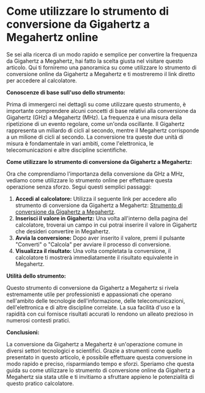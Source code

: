 Come utilizzare lo strumento di conversione da Gigahertz a Megahertz online
===========================================================================

Se sei alla ricerca di un modo rapido e semplice per convertire la frequenza da Gigahertz a Megahertz, hai fatto la scelta giusta nel visitare questo articolo. Qui ti forniremo una panoramica su come utilizzare lo strumento di conversione online da Gigahertz a Megahertz e ti mostreremo il link diretto per accedere al calcolatore.

**Conoscenze di base sull'uso dello strumento:**

Prima di immergerci nei dettagli su come utilizzare questo strumento, è importante comprendere alcuni concetti di base relativi alla conversione da Gigahertz (GHz) a Megahertz (MHz). La frequenza è una misura della ripetizione di un evento regolare, come un'onda oscillante. Il Gigahertz rappresenta un miliardo di cicli al secondo, mentre il Megahertz corrisponde a un milione di cicli al secondo. La conversione tra queste due unità di misura è fondamentale in vari ambiti, come l'elettronica, le telecomunicazioni e altre discipline scientifiche.

**Come utilizzare lo strumento di conversione da Gigahertz a Megahertz:**

Ora che comprendiamo l'importanza della conversione da GHz a MHz, vediamo come utilizzare lo strumento online per effettuare questa operazione senza sforzo. Segui questi semplici passaggi:

1. **Accedi al calcolatore:** Utilizza il seguente link per accedere allo strumento di conversione da Gigahertz a Megahertz: [Strumento di conversione da Gigahertz a Megahertz](https://www.onlinecalculatorsfree.com/it/convert/gigahertz-to-megahertz.html).
2. **Inserisci il valore in Gigahertz:** Una volta all'interno della pagina del calcolatore, troverai un campo in cui potrai inserire il valore in Gigahertz che desideri convertire in Megahertz.
3. **Avvia la conversione:** Dopo aver inserito il valore, premi il pulsante "Converti" o "Calcola" per avviare il processo di conversione.
4. **Visualizza il risultato:** Una volta completata la conversione, il calcolatore ti mostrerà immediatamente il risultato equivalente in Megahertz.

**Utilità dello strumento:**

Questo strumento di conversione da Gigahertz a Megahertz si rivela estremamente utile per professionisti e appassionati che operano nell'ambito delle tecnologie dell'informazione, delle telecomunicazioni, dell'elettronica e di altre discipline correlate. La sua facilità d'uso e la rapidità con cui fornisce risultati accurati lo rendono un alleato prezioso in numerosi contesti pratici.

**Conclusioni:**

La conversione da Gigahertz a Megahertz è un'operazione comune in diversi settori tecnologici e scientifici. Grazie a strumenti come quello presentato in questo articolo, è possibile effettuare questa conversione in modo rapido e preciso, risparmiando tempo e sforzi. Speriamo che questa guida su come utilizzare lo strumento di conversione online da Gigahertz a Megahertz sia stata utile e ti invitiamo a sfruttare appieno le potenzialità di questo pratico calcolatore.